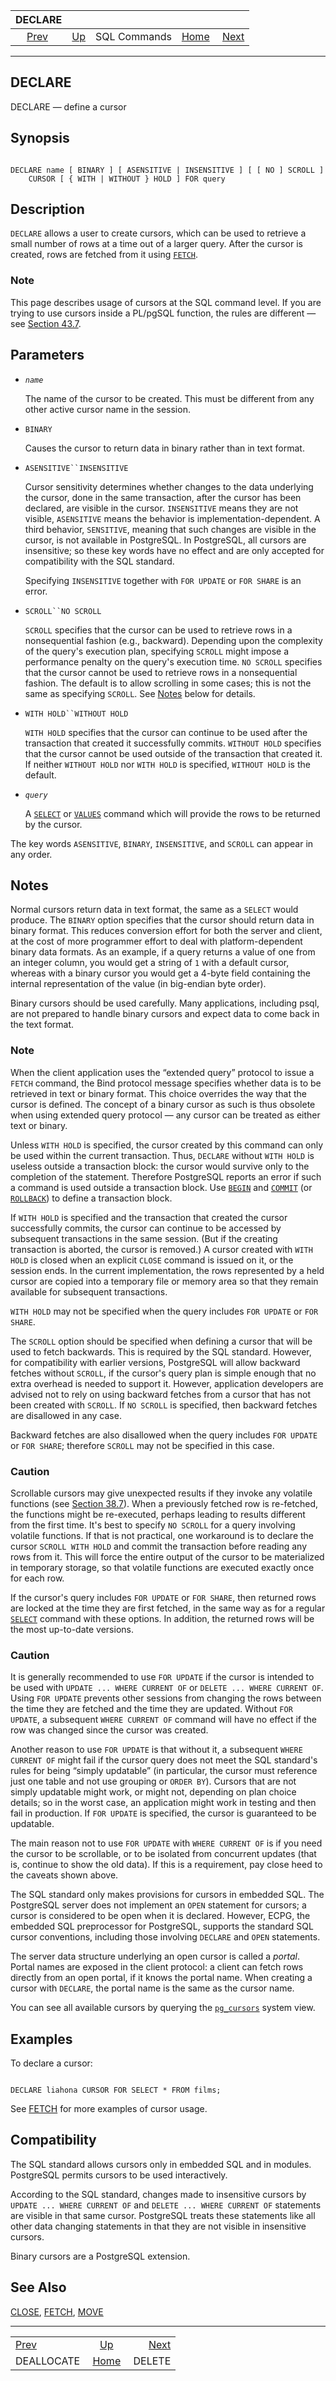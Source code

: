 <!--?xml version="1.0" encoding="UTF-8" standalone="no"?-->

|                  DECLARE                  |                                        |              |                                                       |                                   |
| :---------------------------------------: | :------------------------------------- | :----------: | ----------------------------------------------------: | --------------------------------: |
| [Prev](sql-deallocate.html "DEALLOCATE")  | [Up](sql-commands.html "SQL Commands") | SQL Commands | [Home](index.html "PostgreSQL 17devel Documentation") |  [Next](sql-delete.html "DELETE") |

***

## DECLARE

DECLARE — define a cursor

## Synopsis

```

DECLARE name [ BINARY ] [ ASENSITIVE | INSENSITIVE ] [ [ NO ] SCROLL ]
    CURSOR [ { WITH | WITHOUT } HOLD ] FOR query
```

## Description

`DECLARE` allows a user to create cursors, which can be used to retrieve a small number of rows at a time out of a larger query. After the cursor is created, rows are fetched from it using [`FETCH`](sql-fetch.html "FETCH").

### Note

This page describes usage of cursors at the SQL command level. If you are trying to use cursors inside a PL/pgSQL function, the rules are different — see [Section 43.7](plpgsql-cursors.html "43.7. Cursors").

## Parameters

* *`name`*

    The name of the cursor to be created. This must be different from any other active cursor name in the session.

* `BINARY`

    Causes the cursor to return data in binary rather than in text format.

* `ASENSITIVE``INSENSITIVE`

    Cursor sensitivity determines whether changes to the data underlying the cursor, done in the same transaction, after the cursor has been declared, are visible in the cursor. `INSENSITIVE` means they are not visible, `ASENSITIVE` means the behavior is implementation-dependent. A third behavior, `SENSITIVE`, meaning that such changes are visible in the cursor, is not available in PostgreSQL. In PostgreSQL, all cursors are insensitive; so these key words have no effect and are only accepted for compatibility with the SQL standard.

    Specifying `INSENSITIVE` together with `FOR UPDATE` or `FOR SHARE` is an error.

* `SCROLL``NO SCROLL`

    `SCROLL` specifies that the cursor can be used to retrieve rows in a nonsequential fashion (e.g., backward). Depending upon the complexity of the query's execution plan, specifying `SCROLL` might impose a performance penalty on the query's execution time. `NO SCROLL` specifies that the cursor cannot be used to retrieve rows in a nonsequential fashion. The default is to allow scrolling in some cases; this is not the same as specifying `SCROLL`. See [Notes](sql-declare.html#SQL-DECLARE-NOTES "Notes") below for details.

* `WITH HOLD``WITHOUT HOLD`

    `WITH HOLD` specifies that the cursor can continue to be used after the transaction that created it successfully commits. `WITHOUT HOLD` specifies that the cursor cannot be used outside of the transaction that created it. If neither `WITHOUT HOLD` nor `WITH HOLD` is specified, `WITHOUT HOLD` is the default.

* *`query`*

    A [`SELECT`](sql-select.html "SELECT") or [`VALUES`](sql-values.html "VALUES") command which will provide the rows to be returned by the cursor.

The key words `ASENSITIVE`, `BINARY`, `INSENSITIVE`, and `SCROLL` can appear in any order.

## Notes

Normal cursors return data in text format, the same as a `SELECT` would produce. The `BINARY` option specifies that the cursor should return data in binary format. This reduces conversion effort for both the server and client, at the cost of more programmer effort to deal with platform-dependent binary data formats. As an example, if a query returns a value of one from an integer column, you would get a string of `1` with a default cursor, whereas with a binary cursor you would get a 4-byte field containing the internal representation of the value (in big-endian byte order).

Binary cursors should be used carefully. Many applications, including psql, are not prepared to handle binary cursors and expect data to come back in the text format.

### Note

When the client application uses the “extended query” protocol to issue a `FETCH` command, the Bind protocol message specifies whether data is to be retrieved in text or binary format. This choice overrides the way that the cursor is defined. The concept of a binary cursor as such is thus obsolete when using extended query protocol — any cursor can be treated as either text or binary.

Unless `WITH HOLD` is specified, the cursor created by this command can only be used within the current transaction. Thus, `DECLARE` without `WITH HOLD` is useless outside a transaction block: the cursor would survive only to the completion of the statement. Therefore PostgreSQL reports an error if such a command is used outside a transaction block. Use [`BEGIN`](sql-begin.html "BEGIN") and [`COMMIT`](sql-commit.html "COMMIT") (or [`ROLLBACK`](sql-rollback.html "ROLLBACK")) to define a transaction block.

If `WITH HOLD` is specified and the transaction that created the cursor successfully commits, the cursor can continue to be accessed by subsequent transactions in the same session. (But if the creating transaction is aborted, the cursor is removed.) A cursor created with `WITH HOLD` is closed when an explicit `CLOSE` command is issued on it, or the session ends. In the current implementation, the rows represented by a held cursor are copied into a temporary file or memory area so that they remain available for subsequent transactions.

`WITH HOLD` may not be specified when the query includes `FOR UPDATE` or `FOR SHARE`.

The `SCROLL` option should be specified when defining a cursor that will be used to fetch backwards. This is required by the SQL standard. However, for compatibility with earlier versions, PostgreSQL will allow backward fetches without `SCROLL`, if the cursor's query plan is simple enough that no extra overhead is needed to support it. However, application developers are advised not to rely on using backward fetches from a cursor that has not been created with `SCROLL`. If `NO SCROLL` is specified, then backward fetches are disallowed in any case.

Backward fetches are also disallowed when the query includes `FOR UPDATE` or `FOR SHARE`; therefore `SCROLL` may not be specified in this case.

### Caution

Scrollable cursors may give unexpected results if they invoke any volatile functions (see [Section 38.7](xfunc-volatility.html "38.7. Function Volatility Categories")). When a previously fetched row is re-fetched, the functions might be re-executed, perhaps leading to results different from the first time. It's best to specify `NO SCROLL` for a query involving volatile functions. If that is not practical, one workaround is to declare the cursor `SCROLL WITH HOLD` and commit the transaction before reading any rows from it. This will force the entire output of the cursor to be materialized in temporary storage, so that volatile functions are executed exactly once for each row.

If the cursor's query includes `FOR UPDATE` or `FOR SHARE`, then returned rows are locked at the time they are first fetched, in the same way as for a regular [`SELECT`](sql-select.html "SELECT") command with these options. In addition, the returned rows will be the most up-to-date versions.

### Caution

It is generally recommended to use `FOR UPDATE` if the cursor is intended to be used with `UPDATE ... WHERE CURRENT OF` or `DELETE ... WHERE CURRENT OF`. Using `FOR UPDATE` prevents other sessions from changing the rows between the time they are fetched and the time they are updated. Without `FOR UPDATE`, a subsequent `WHERE CURRENT OF` command will have no effect if the row was changed since the cursor was created.

Another reason to use `FOR UPDATE` is that without it, a subsequent `WHERE CURRENT OF` might fail if the cursor query does not meet the SQL standard's rules for being “simply updatable” (in particular, the cursor must reference just one table and not use grouping or `ORDER BY`). Cursors that are not simply updatable might work, or might not, depending on plan choice details; so in the worst case, an application might work in testing and then fail in production. If `FOR UPDATE` is specified, the cursor is guaranteed to be updatable.

The main reason not to use `FOR UPDATE` with `WHERE CURRENT OF` is if you need the cursor to be scrollable, or to be isolated from concurrent updates (that is, continue to show the old data). If this is a requirement, pay close heed to the caveats shown above.

The SQL standard only makes provisions for cursors in embedded SQL. The PostgreSQL server does not implement an `OPEN` statement for cursors; a cursor is considered to be open when it is declared. However, ECPG, the embedded SQL preprocessor for PostgreSQL, supports the standard SQL cursor conventions, including those involving `DECLARE` and `OPEN` statements.

The server data structure underlying an open cursor is called a *portal*. Portal names are exposed in the client protocol: a client can fetch rows directly from an open portal, if it knows the portal name. When creating a cursor with `DECLARE`, the portal name is the same as the cursor name.

You can see all available cursors by querying the [`pg_cursors`](view-pg-cursors.html "54.6. pg_cursors") system view.

## Examples

To declare a cursor:

```

DECLARE liahona CURSOR FOR SELECT * FROM films;
```

See [FETCH](sql-fetch.html "FETCH") for more examples of cursor usage.

## Compatibility

The SQL standard allows cursors only in embedded SQL and in modules. PostgreSQL permits cursors to be used interactively.

According to the SQL standard, changes made to insensitive cursors by `UPDATE ... WHERE CURRENT OF` and `DELETE ... WHERE CURRENT OF` statements are visible in that same cursor. PostgreSQL treats these statements like all other data changing statements in that they are not visible in insensitive cursors.

Binary cursors are a PostgreSQL extension.

## See Also

[CLOSE](sql-close.html "CLOSE"), [FETCH](sql-fetch.html "FETCH"), [MOVE](sql-move.html "MOVE")

***

|                                           |                                                       |                                   |
| :---------------------------------------- | :---------------------------------------------------: | --------------------------------: |
| [Prev](sql-deallocate.html "DEALLOCATE")  |         [Up](sql-commands.html "SQL Commands")        |  [Next](sql-delete.html "DELETE") |
| DEALLOCATE                                | [Home](index.html "PostgreSQL 17devel Documentation") |                            DELETE |
